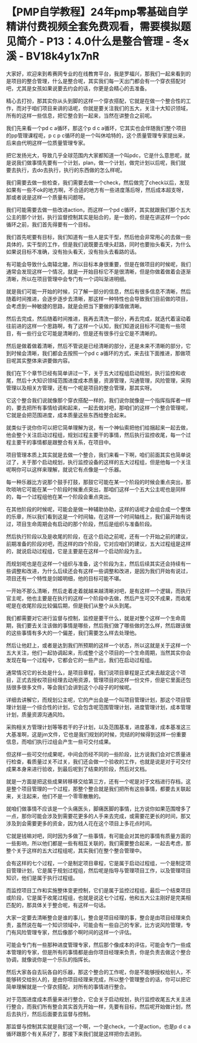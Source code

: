 # 【PMP自学教程】24年pmp零基础自学精讲付费视频全套免费观看，需要模拟题见简介 - P13：4.0什么是整合管理 - 冬x溪 - BV18k4y1x7nR

大家好，欢迎来到希赛网专业的在线教育平台，我是罗福兴，那我们一起来看到的是项目的整合管理，什么是整合呢，其实我们每一天出门都会有一个穿衣搭配对吧，尤其是女孩如果说要去约会的话，你更是会精心的去准备。

精心去打扮，那其实你从头到脚的这样一个穿衣搭配，它就是在做一个整合性的工作，而对于咱们项目来讲的话呢，你就是要关注我们的五大，关注十大知识领域，所有的这样一些信息，把它整合到一起来，当然在讲整合之前呢。

我们先来看一个pd c a循环，那这个p d c a循环，它其实也会伴随我们整个项目的pp管理课程呃，p c p c循环的是一个叫休哈特的，这个质量管理专家提出来，后来由代明这样一位质量管理专家。

把它发扬光大，导致几乎全球范围内大家都知道一个叫pdc，它是什么意思呢，就是说我们做事情先要有一个计划，plan，做一个计划，做完计划以后呢，我们就要去执行，去do去执行，执行的东西做的怎么样呢。

我们需要去做一些检查，我们需要去做一个check，然后做完了check以后，发现如果有一些不ok的地方啊，不合适的地方有一些进度落后呀，然后成本超支呀，那或者说是这样一个质量有问题呀。

我们可能需要去做一些改进action，而这样一个pd c循环，其实就跟我们那个五大公主的那个计划，执行监督控制其实是贴合的，是一致的，但是在讲这样一个pdc循环之前，我们首先得要有一个目标。

我们首先呢要有目标，我们知道有一些人是实干型，然后他会非常用心的去做一些具体的，实干型的工作，但是我们说既要去埋头赶路，同时也要抬头看天，为什么如果说目标不准确，没有抬头看天，没有抬头去看路的话。

有可能会导致什么南辕北辙，所以目标本身很重要，但是在做项目的时候呢，我们通常会发现这样一个情况，就是一开始目标它不是很清晰，但是你做着做着会逐渐清晰，所以在项目管理中会专门有一个词叫渐进明细。

就是我们可能一开始的时候，只了解一部分的信息，然后有很多信息不清晰，然后随着时间推进，会逐步逐步去清晰，那这样一种特性也会导致我们目前做的项目，会考虑到一种敏捷的思路，就是会把当下要做的事情做清晰。

然后去完成，然后随着时间推进，我再去清洗一部分，再去完成，就迭代着滚动着往前进的这样一个思路啊，有了这样一个认知，我们知道说目标不可能有一些项目，有一些行业它可能是清晰的，但是还有很多行业它是不清晰的。

然后是做着做着清晰，然后不管说是已经清晰的部分，还是未来不清晰的部分，它到时候会清晰，我们都会去按照一个pd c a循环的方式，来去往下面推进，那做项目呢其实整体来讲要做内容。

我们在下个章节已经有简单讲过一下，关于五大过程组启动规划，执行监控和收尾，然后十大知识领域范围进度成本质量，资源管理，沟通管理，风险管理，采购管理以及相关方管理，还有一个呢是项目的整合管理，那其实呀。

它这个整合我们说就像那个穿衣搭配一样的，我们说你就像是一个指挥指挥者一样的，要去把所有事情给调和起来，一起去做对吧，那咱们的这样一个整合管理呢，它就是会把范围进度，成本质量这些东西给整合起来。

就类似于说你你可以把它简单理解为说，有一个神仙索把他们给捆起来一起去做，他会整个关注启动过程组，规划过程主要干的事情，然后执行监控收尾，每一个过程主要干的事情都是跟整合有关系，在项目中。

项目管理本质上其实就是去做一个整合，我们来看一下啊，咱们前面其实也简单说过了，关于那个启动规划，执行监控设备的这样的五大过程组，但是他每一个关注呢啊你可以这样来理解，就说它有点像是一个乐器。

每一种乐器比方说那个鼓手打鼓，那鼓它可能在某一个阶段的时候会重点突出，那吹唢呐它可能在某一个阶段时候重点突出，那咱们这样一个五大公主呢也是同样的，每一个过程组他在某一个阶段会重点突出。

在其他阶段的时候呢，可能会是做一种辅助协助，这样的话呢才会组合成一个整体的乐章，所以我们看到这是一个时间轴，在这样一个时间轴线上，我们最开始有说过，项目生命周期会有启动的那个阶段，然后是组织与准备阶段。

然后执行阶段以及是收尾的阶段，在这个启动之前呢，还有一个开始之前的建议，前期准备的阶段对吧，而这样的四个阶段，它对应咱们的建议，五大过程组是这样的，就说启动过程组，它是主要是在这样一个启动阶段为主。

而规划呢也是在这样一个组织与准备，这个阶段为主，然后后续其实还会持续有一些调整和改进，为什么后续还会有这样一些调整和改进，是因为我们开始有说过，项目还有一个特性是剑姬明细，他的目标可能不堪。

一开始不那么清晰，然后走着走着就越来越清晰对吧，是有这样一个逻辑，而执行官主呢，他也主要是在执行的这样一个阶段中去做，然后产生可交不成果，而收尾呢是在收尾阶段比较偏后期，但是我们从整个从头到尾。

我们都需要对它进行监督与控制，监控是要干什么，就是对整个这样一个生命周期，我们要去关注该做的事情是哪些，然后我们做了哪些做的怎么样，然后跟该做的这些事情有多大的一个偏差，我们需要怎么样去处理他。

然后让他赶上，或者是达到我们所预期的这样一个状态，所以这就是关于这样一个五大关注，他们一起协调起来，形成整个这个项目的一个生命周期，当然其实你会发现在每一个过程中，它都会它的一些产出，我们在启动过程组。

通常情况它的长处是什么，是项目章程，我们说项目章程是正式来去敲定这个项目，正式去授权项目经理去动用资源，管理项目的这样一份文件，但是它里面还包括很多很多文件，等会我们会讲到这个小段子的时候呢。

详细去讲解它，而规划公主呢，它的产出会是一个叫项目管理计划，那这个项目管理计划是一个综合性的计划，它会包含呢范围管理计划，进度管理计划，成本管理计划，质量资源沟通风险。

采购相关方管理计划等等若干的子计划，以及范围基准，进度基准，成本基准这三大基准啊，这是jm文件，它也是我们规划的时候，完结的时候得到这样一份重要信息，而咱们执行过组会产生一些可交付成果。

但这样一些可交付成果呢，中间会历经不同的一些阶段，比方说我们会对它质量进行检查，看质量过关不过关，我们还会做一个验收的工作，也就是说是对于可交付成果本身来进行验收，到最后呢到了结束的阶段，然后对文档。

就是一方面是把这些成果转移移交给第三方，还有一个呢是对于文档进行存档，这是整个项目管理的一个过程，那整个整合就是我们把所有这些事情，都要去关联起来，关注起来，他们不是一个零零散散的。

就咱们做事情不应该是一个头痛医头，脚痛医脚的事情，比方说你如果范围增多了一点，那你可能会涉及到需要花更多的人手来去完成，或需要花更长的时间，那又涉及到会需要更多的资金，因为钱人花在这个项目上多花点时间。

它就是钱嘛对吧，同时因为多做了一些事情，有可能会对其他的事情有质量方面的一些影响，所以他们都是一些有相互关联的，我们需要整合起来，一起去考虑，那整个关于这样的五大过程组呢，其实我们在整个整合管理中。

会有这样的七个过程，一个是制定项目章程，它是属于启动过程组，一个是制定项目管理计划，它是属于规划过程组，然后呢是指导与管理项目工作，以及管理项目知识，他们是属于执行过程组。

而监控项目工作和实施整体变更控制，它们是属于监控过程组，最后一个结束项目或阶段，它是属于收尾过程组，也就是说这七个过程，他和五大公主刚好是完美相匹配的，那具体关于整合呢，有这样一句话。

大家一定要去清晰整合是谁的事儿，整合是项目经理的事，整合是由项目经理来负责，虽然说在每一个知识领域中，可能会有一些自己的专家，比方说风险管理，专门有风险管理专家，然后像那个啊时间的这样一个评估。

可能会专门有一些那种进度管理专家，然后那个像成本的评估，可能会专门一些成本管理的专家，但是所有的事情都是由你项目经理来负责，你是负责去做这个整合协调，就像说你是一个乐队的指挥长。

然后大家各自去玩各自的乐器，那这个整合的工作呢，你是不能够授权给别人，不能够转交给别人的，是由你项目经理来完成，所以整个管理整合的话，你可以把它简单理解就是一个穿衣搭配，对所有的事情进行整合。

对于范围进度成本质量来进行整合，它会关于启动规划，执行监控收尾五大关主进行整合，而我们所有整合其实首先开始一样，先要有目标，然后呢开始做计划，然后去执行，然后后面要去监督与控制。

那监督与控制其实就是我们这一个啊，一个是check，一个是action，也是p d c a循环跟那个有关系好了，那接下来我们就是这样把你去进到。

